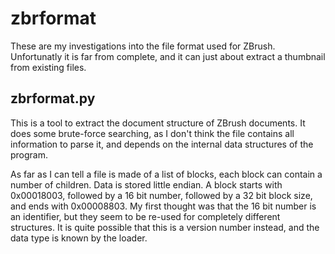 # zbrformat
These are my investigations into the file format used for ZBrush. Unfortunatly it is far from complete, and it can just about extract a thumbnail from existing files.

## zbrformat.py
This is a tool to extract the document structure of ZBrush documents. It does some brute-force searching, as I don't think the file contains all information to parse it, and depends on the internal data structures of the program.

As far as I can tell a file is made of a list of blocks, each block can contain a number of children. Data is stored little endian.
A block starts with 0x00018003, followed by a 16 bit number, followed by a 32 bit block size, and ends with 0x00008803.
My first thought was that the 16 bit number is an identifier, but they seem to be re-used for completely different structures. It is quite possible that this is a version number instead, and the data type is known by the loader.

